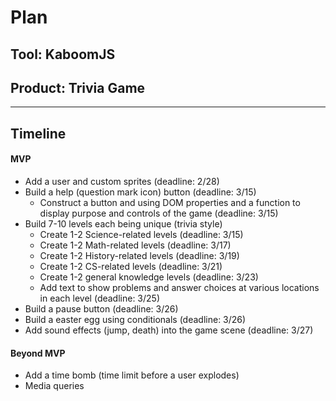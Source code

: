 # Plan

## Tool: KaboomJS
## Product: Trivia Game

---

## Timeline

#### MVP

- Add a user and custom sprites (deadline: 2/28)
- Build a help (question mark icon) button (deadline: 3/15)
  - Construct a button and using DOM properties and a function to display purpose and controls of the game (deadline: 3/15)
-  Build 7-10 levels each being unique (trivia style)
    - Create 1-2 Science-related levels (deadline: 3/15)
    - Create 1-2 Math-related levels (deadline: 3/17)
    - Create 1-2 History-related levels (deadline: 3/19)
    - Create 1-2 CS-related levels (deadline: 3/21)
    - Create 1-2 general knowledge levels (deadline: 3/23)
    - Add text to show problems and answer choices at various locations in each level (deadline: 3/25)
- Build a pause button (deadline: 3/26)
- Build a easter egg using conditionals (deadline: 3/26)
- Add sound effects (jump, death) into the game scene (deadline: 3/27)

#### Beyond MVP

- Add a time bomb (time limit before a user explodes)
- Media queries

<!-- EXAMPLE

## Tool: APIs
## Product: Green Glass Door riddle app

## Timeline

### MVP

- [ ] Front-end
  - [x] Webpage to collect input from user (deadline: 4/15)
  - [ ] Webpage to display "yes, but a ___ can't" or "no, but a ___ can" (deadline: 5/1)
- [x] Back-end
  - [x] Use regex to test whether or not the word can go through the GGD (deadline: 3/1)
  - [x] Use the Twinword API to find related words (deadline: 3/15)
    - [ ] Iterate through the words until an opposite example can be found (deadline: 4/1)

#### Beyond MVP

- [ ] Use another API to make sure the opposite example is a noun
- [ ] Automate notification of API limit to make sure I don’t exceed free quota
- [ ] A multiple choice quizzer that will test the user’s knowledge of the solution

-->





<!-- DO NOT USE THIS YET

| Name | Glows | Grows |
| -------- | ------- | ------- |
|   |   |
|   |   |
|   |   |
|   |   |
|   |   |
|   |   |

-->

